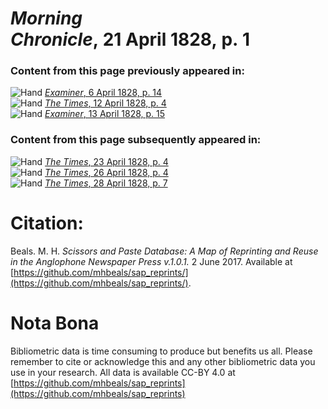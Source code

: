 # *Morning Chronicle*, 21 April 1828, p. 1  
  
### Content from this page previously appeared in:  
![Hand](http://scissorsandpaste.net/wp-content/uploads/2017/06/smallhandpointer.png) [*Examiner*, 6 April 1828, p. 14](https://mhbeals.github.io/sap_html/Examiner/Examiner-6-April-1828-p-14)  
![Hand](http://scissorsandpaste.net/wp-content/uploads/2017/06/smallhandpointer.png) [*The Times*, 12 April 1828, p. 4](https://mhbeals.github.io/sap_html/The-Times/The-Times-12-April-1828-p-4)  
![Hand](http://scissorsandpaste.net/wp-content/uploads/2017/06/smallhandpointer.png) [*Examiner*, 13 April 1828, p. 15](https://mhbeals.github.io/sap_html/Examiner/Examiner-13-April-1828-p-15)  
  
### Content from this page subsequently appeared in:  
![Hand](http://scissorsandpaste.net/wp-content/uploads/2017/06/smallhandpointer.png) [*The Times*, 23 April 1828, p. 4](https://mhbeals.github.io/sap_html/The-Times/The-Times-23-April-1828-p-4)  
![Hand](http://scissorsandpaste.net/wp-content/uploads/2017/06/smallhandpointer.png) [*The Times*, 26 April 1828, p. 4](https://mhbeals.github.io/sap_html/The-Times/The-Times-26-April-1828-p-4)  
![Hand](http://scissorsandpaste.net/wp-content/uploads/2017/06/smallhandpointer.png) [*The Times*, 28 April 1828, p. 7](https://mhbeals.github.io/sap_html/The-Times/The-Times-28-April-1828-p-7)  


# Citation: 

Beals. M. H. *Scissors and Paste Database: A Map of Reprinting and Reuse in the Anglophone Newspaper Press v.1.0.1.* 2 June 2017. Available at [https://github.com/mhbeals/sap_reprints/](https://github.com/mhbeals/sap_reprints/). 

# Nota Bona

Bibliometric data is time consuming to produce but benefits us all. Please remember to cite or acknowledge this and any other bibliometric data you use in your research. All data is available CC-BY 4.0 at [https://github.com/mhbeals/sap_reprints](https://github.com/mhbeals/sap_reprints)